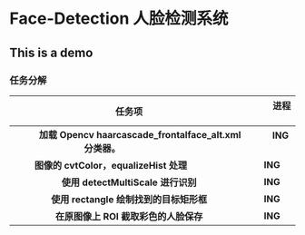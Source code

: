 # Face-Detection 人脸检测系统

## This is a demo
### **任务分解**

|                            任务项                            |         进程         |
| :----------------------------------------------------------: | :--------------------: |
|          **加载 Opencv haarcascade_frontalface_alt.xml 分类器。**                       |        **ING**       |
|        **图像的 cvtColor，equalizeHist 处理**                        | **ING** |
|          **使用 detectMultiScale 进行识别**           | **ING** |
|       **使用 rectangle 绘制找到的目标矩形框**                     | **ING** |
|       **在原图像上 ROI 截取彩色的人脸保存**                       |    **ING**     |
